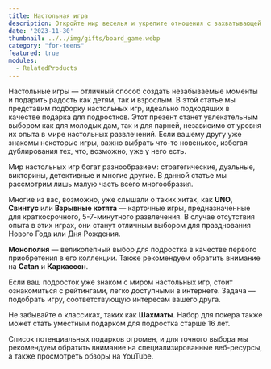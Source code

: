 ```yaml
---
title: Настольная игра
description: Откройте мир веселья и укрепите отношения с захватывающей настольной игрой в подарок.
date: '2023-11-30'
thumbnail: ../../img/gifts/board_game.webp
category: "for-teens"
featured: true
modules:
  - RelatedProducts
---
```


Настольные игры — отличный способ создать незабываемые моменты и подарить радость как детям, так и взрослым. В этой
статье мы представим подборку настольных игр, идеально подходящих в качестве подарка для подростков. Этот презент станет
увлекательным выбором как для молодых дам, так и для парней, независимо от уровня их опыта в мире настольных
развлечений. Если вашему другу уже знакомы некоторые игры, важно выбрать что-то новенькое, избегая дублирования тех,
что, возможно, уже у него есть.

Мир настольных игр богат разнообразием: стратегические, дуэльные, викторины, детективные и многие другие. В данной
статье мы рассмотрим лишь малую часть всего многообразия.

Многие из вас, возможно, уже слышали о таких хитах, как **UNO**, **Свинтус** или **Взрывные котята** — карточные игры,
предназначенные для краткосрочного, 5-7-минутного развлечения. В случае отсутствия опыта в этих играх, они станут
отличным выбором для празднования Нового Года или Дня Рождения.

**Монополия** — великолепный выбор для подростка в качестве первого приобретения в его коллекции. Также рекомендуем
обратить внимание на **Catan** и **Каркассон**.

Если ваш подросток уже знаком с миром настольных игр, стоит ознакомиться с рейтингами, легко доступными в интернете.
Задача — подобрать игру, соответствующую интересам вашего друга.

Не забывайте о классиках, таких как **Шахматы**. Набор для покера также может стать уместным подарком для подростка
старше 16 лет.

Список потенциальных подарков огромен, и для точного выбора мы рекомендуем обратить внимание на специализированные
веб-ресурсы, а также просмотреть обзоры на YouTube.
